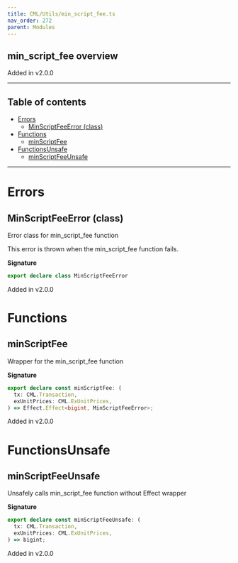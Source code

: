 ```yaml
---
title: CML/Utils/min_script_fee.ts
nav_order: 272
parent: Modules
---
```


## min_script_fee overview

Added in v2.0.0

---

<h2 class="text-delta">Table of contents</h2>

- [Errors](#errors)
  - [MinScriptFeeError (class)](#minscriptfeeerror-class)
- [Functions](#functions)
  - [minScriptFee](#minscriptfee)
- [FunctionsUnsafe](#functionsunsafe)
  - [minScriptFeeUnsafe](#minscriptfeeunsafe)

---

# Errors

## MinScriptFeeError (class)

Error class for min_script_fee function

This error is thrown when the min_script_fee function fails.

**Signature**

```ts
export declare class MinScriptFeeError
```

Added in v2.0.0

# Functions

## minScriptFee

Wrapper for the min_script_fee function

**Signature**

```ts
export declare const minScriptFee: (
  tx: CML.Transaction,
  exUnitPrices: CML.ExUnitPrices,
) => Effect.Effect<bigint, MinScriptFeeError>;
```

Added in v2.0.0

# FunctionsUnsafe

## minScriptFeeUnsafe

Unsafely calls min_script_fee function without Effect wrapper

**Signature**

```ts
export declare const minScriptFeeUnsafe: (
  tx: CML.Transaction,
  exUnitPrices: CML.ExUnitPrices,
) => bigint;
```

Added in v2.0.0

